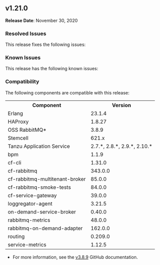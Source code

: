 ## <a id="1-21-0"></a> v1.21.0

**Release Date**: November 30, 2020

### Resolved Issues

This release fixes the following issues:


### Known Issues

This release has the following known issues:


### Compatibility

The following components are compatible with this release:

<table class="nice"> <th>Component</th> <th>Version</th> 	<tr>
		<td>Erlang</td>
		<td>23.1.4</td>
	</tr>
	<tr>
		<td>HAProxy</td>
		<td>1.8.27</td>
	</tr>
	<tr>
		<td>OSS RabbitMQ*</td>
		<td>3.8.9</td>
	</tr>
	<tr>
		<td>Stemcell</td>
		<td>621.x</td>
	</tr>
	<tr>
		<td>Tanzu Application Service</td>
		<td>2.7.*, 2.8.*, 2.9.*, 2.10.*</td>
	</tr>
	<tr>
		<td>bpm</td>
		<td>1.1.9</td>
	</tr>
	<tr>
		<td>cf-cli</td>
		<td>1.31.0</td>
	</tr>
	<tr>
		<td>cf-rabbitmq</td>
		<td>343.0.0</td>
	</tr>
	<tr>
		<td>cf-rabbitmq-multitenant-broker</td>
		<td>85.0.0</td>
	</tr>
	<tr>
		<td>cf-rabbitmq-smoke-tests</td>
		<td>84.0.0</td>
	</tr>
	<tr>
		<td>cf-service-gateway</td>
		<td>39.0.0</td>
	</tr>
	<tr>
		<td>loggregator-agent</td>
		<td>3.21.5</td>
	</tr>
	<tr>
		<td>on-demand-service-broker</td>
		<td>0.40.0</td>
	</tr>
	<tr>
		<td>rabbitmq-metrics</td>
		<td>48.0.0</td>
	</tr>
	<tr>
		<td>rabbitmq-on-demand-adapter</td>
		<td>162.0.0</td>
	</tr>
	<tr>
		<td>routing</td>
		<td>0.209.0</td>
	</tr>
	<tr>
		<td>service-metrics</td>
		<td>1.12.5</td>
	</tr></table>

* For more information, see the <a href="https://github.com/rabbitmq/rabbitmq-server/releases/tag/v3.8.9">v3.8.9</a> GitHub documentation.
